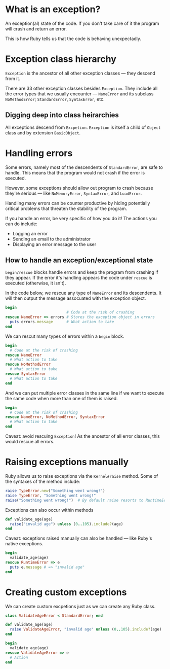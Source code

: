 # What is an exception?

An exception(al) state of the code. If you don't take care of it the program will crash and return an error.

This is how Ruby tells us that the code is behaving unexpectadly.

# Exception class hierarchy

`Exception` is the ancestor of all other exception classes — they descend from it.

There are 33 other exception classes besides `Exception`. They include all the error types that we usually encounter — `NameError` and its subclass `NoMethodError`; `StandardError`, `SyntaxError`, etc.

## Digging deep into class heirarchies

All exceptions descend from `Excpetion`. `Exception` is itself a child of `Object` class and by extension `BasicObject`.

# Handling errors

Some errors, namely most of the descendents of `StandardError`, are safe to handle. This means that the program would not crash if the error is executed.

However, some exceptions should allow out program to crash because they're serious — like `NoMemoryError`, `SyntaxError`, and `LoadError`.

Handling many errors can be counter productive by hiding potentially critical problems that threaten the stability of the program.

If you handle an error, be very specific of how you do it! The actions you can do include:
  - Logging an error
  - Sending an email to the administrator
  - Displaying an error message to the user

## How to handle an exception/exceptional state

`begin/rescue` blocks handle errors and keep the program from crashing if they appear. If the error it's handling appears the code under `rescue` is executed (otherwise, it isn't).

In the code below, we rescue any type of `NameError` and its descendents. It will then output the message assocuated with the exception object.
```ruby
begin
                           # Code at the risk of crashing
rescue NameError => errors # Stores the exception object in errors
  puts errors.message      # What action to take
end
```

We can rescut many types of errors within a `begin` block.
```ruby
begin
  # Code at the risk of crashing
rescue NameError
  # What action to take
rescue NoMethodError
  # What action to take
rescue SyntaxError
  # What action to take
end
```

And we can put multiple error classes in the same line if we want to execute the same code when more than one of them is raised.
```ruby
begin
  # Code at the risk of crashing
rescue NameError, NoMethodError, SyntaxError
  # What action to take
end
```

Caveat: avoid rescuing `Exception`! As the ancestor of all error classes, this would rescue all errors.

# Raising exceptions manually

Ruby allows us to raise exceptions via the `Kernel#raise` method. Some of the syntaxes of the method include:

```ruby
raise TypeError.new("Something went wrong!")
raise TypeError, "Something went wrong!"
raise("Something went wrong!")  # By default raise resorts to RuntimeError
```

Exceptions can also occur within methods
```ruby
def validate_age(age)
  raise("invalid age") unless (0..105).include?(age)
end
```

Caveat: exceptions raised manually can also be handled — like Ruby's native exceptions.

```ruby
begin
  validate_age(age)
rescue RuntimeError => e
  puts e.message # => "invalid age"
end
```

# Creating custom exceptions

We can create custom excpetions just as we can create any Ruby class.

```ruby
class ValidateAgeError < StandardError; end

def validate_age(age)
  raise ValidateAgeError, "invalid age" unless (0..105).include?(age)
end

begin
  validate_age(age)
rescue ValidateAgeError => e
  # Action
end
```